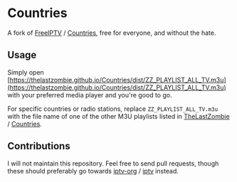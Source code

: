 # Countries

A fork of [FreeIPTV](https://github.com/Free-IPTV) / [Countries](https://github.com/Free-IPTV/Countries), free for everyone, and without the hate.

## Usage

Simply open [https://thelastzombie.github.io/Countries/dist/ZZ_PLAYLIST_ALL_TV.m3u](https://thelastzombie.github.io/Countries/dist/ZZ_PLAYLIST_ALL_TV.m3u) with your preferred media player and you're good to go.

For specific countries or radio stations, replace `ZZ_PLAYLIST_ALL_TV.m3u` with the file name of one of the other M3U playlists listed in [TheLastZombie](https://github.com/TheLastZombie) / [Countries](https://github.com/TheLastZombie/Countries).

## Contributions

I will not maintain this repository. Feel free to send pull requests, though these should preferably go towards [iptv-org](https://github.com/iptv-org) / [iptv](https://github.com/iptv-org/iptv) instead.
